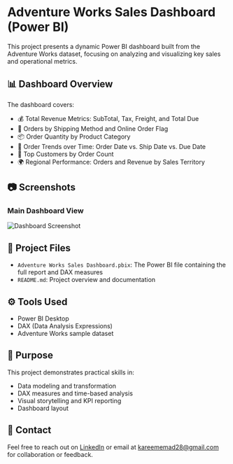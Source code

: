 # Adventure Works Sales Dashboard (Power BI)

This project presents a dynamic Power BI dashboard built from the Adventure Works dataset, focusing on analyzing and visualizing key sales and operational metrics.

## 📊 Dashboard Overview

The dashboard covers:

- 💰 Total Revenue Metrics: SubTotal, Tax, Freight, and Total Due
- 🚚 Orders by Shipping Method and Online Order Flag
- 📦 Order Quantity by Product Category
- 📅 Order Trends over Time: Order Date vs. Ship Date vs. Due Date
- 👥 Top Customers by Order Count
- 🌍 Regional Performance: Orders and Revenue by Sales Territory

## 📷 Screenshots

### Main Dashboard View
![Dashboard Screenshot](![image](https://github.com/user-attachments/assets/8f3b68b2-2dde-4102-a52d-1c869c4b6d0e))

## 📁 Project Files

- `Adventure Works Sales Dashboard.pbix`: The Power BI file containing the full report and DAX measures
- `README.md`: Project overview and documentation

## ⚙️ Tools Used

- Power BI Desktop
- DAX (Data Analysis Expressions)
- Adventure Works sample dataset

## 🎯 Purpose

This project demonstrates practical skills in:

- Data modeling and transformation
- DAX measures and time-based analysis
- Visual storytelling and KPI reporting
- Dashboard layout

## 📩 Contact

Feel free to reach out on [LinkedIn](https://www.linkedin.com/in/kareem-emad0/) or email at kareememad28@gmail.com for collaboration or feedback.
